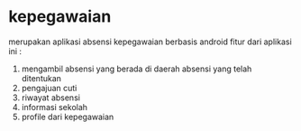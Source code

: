 # kepegawaian
merupakan aplikasi absensi kepegawaian berbasis android 
fitur dari aplikasi ini :
1. mengambil absensi yang berada di daerah absensi yang telah ditentukan
2. pengajuan cuti
3. riwayat absensi
4. informasi sekolah 
5. profile dari kepegawaian 




